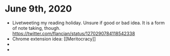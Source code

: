 # June 9th, 2020
- Livetweeting my reading holiday. Unsure if good or bad idea. It is a form of note taking, though. https://twitter.com/flancian/status/1270290784118542338
- Chrome extension idea: [[Meritocracy]]
- 
- 

